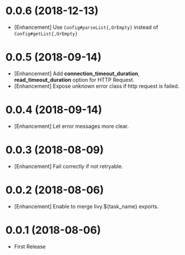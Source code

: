 0.0.6 (2018-12-13)
==================

* [Enhancement] Use `Config#parseList{,OrEmpty}` instead of `Config#getList{,OrEmpty}`

0.0.5 (2018-09-14)
==================

* [Enhancement] Add **connection_timeout_duration**, **read_timeout_duration** option for HTTP Request.
* [Enhancement] Expose unknown error class if http request is failed.

0.0.4 (2018-09-14)
==================

* [Enhancement] Let error messages more clear.

0.0.3 (2018-08-09)
==================

* [Enhancement] Fail correctly if not retryable.

0.0.2 (2018-08-06)
==================

* [Enhancement] Enable to merge livy.${task_name} exports.

0.0.1 (2018-08-06)
==================

* First Release
